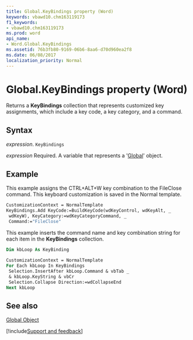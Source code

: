 ```yaml
---
title: Global.KeyBindings property (Word)
keywords: vbawd10.chm163119173
f1_keywords:
- vbawd10.chm163119173
ms.prod: word
api_name:
- Word.Global.KeyBindings
ms.assetid: 76b3fb80-9169-06b6-8aa6-d70d960ea2f8
ms.date: 06/08/2017
localization_priority: Normal
---
```



# Global.KeyBindings property (Word)

Returns a  **KeyBindings** collection that represents customized key assignments, which include a key code, a key category, and a command.


## Syntax

_expression_. `KeyBindings`

_expression_ Required. A variable that represents a '[Global](Word.Global.md)' object.


## Example

This example assigns the CTRL+ALT+W key combination to the FileClose command. This keyboard customization is saved in the Normal template.


```vb
CustomizationContext = NormalTemplate 
KeyBindings.Add KeyCode:=BuildKeyCode(wdKeyControl, wdKeyAlt, _ 
 wdKeyW), KeyCategory:=wdKeyCategoryCommand, _ 
 Command:="FileClose"
```

This example inserts the command name and key combination string for each item in the  **KeyBindings** collection.




```vb
Dim kbLoop As KeyBinding 
 
CustomizationContext = NormalTemplate 
For Each kbLoop In KeyBindings 
 Selection.InsertAfter kbLoop.Command & vbTab _ 
 & kbLoop.KeyString & vbCr 
 Selection.Collapse Direction:=wdCollapseEnd 
Next kbLoop
```


## See also


[Global Object](Word.Global.md)

[!include[Support and feedback](~/includes/feedback-boilerplate.md)]